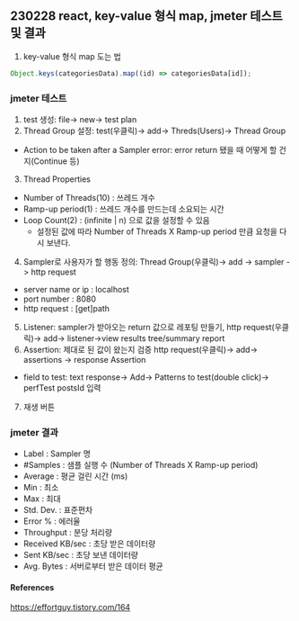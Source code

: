 ## 230228 react, key-value 형식 map, jmeter 테스트 및 결과

1. key-value 형식 map 도는 법

```ts
Object.keys(categoriesData).map((id) => categoriesData[id]);
```

### jmeter 테스트

1. test 생성: file-> new-> test plan
2. Thread Group 설정: test(우클릭)-> add-> Threds(Users)-> Thread Group

- Action to be taken after a Sampler error: error return 됐을 때 어떻게 할 건지(Continue 등)

3. Thread Properties

- Number of Threads(10) : 쓰레드 개수
- Ramp-up period(1) : 쓰레드 개수를 만드는데 소요되는 시간
- Loop Count(2) : (infinite | n) 으로 값을 설정할 수 있음
  - 설정된 값에 따라 Number of Threads X Ramp-up period 만큼 요청을 다시 보낸다.

4. Sampler로 사용자가 할 행동 정의: Thread Group(우클릭)-> add -> sampler -> http request

- server name or ip : localhost
- port number : 8080
- http request : [get]path

5. Listener: sampler가 받아오는 return 값으로 레포팅 만들기,
   http request(우클릭)-> add-> listener->view results tree/summary report
6. Assertion: 제대로 된 값이 왔는지 검증
   http request(우클릭)-> add-> assertions -> response Assertion

- field to test: text response-> Add-> Patterns to test(double click)-> perfTest postsId 입력

7. 재생 버튼

### jmeter 결과

- Label : Sampler 명
- #Samples : 샘플 실행 수 (Number of Threads X Ramp-up period)
- Average : 평균 걸린 시간 (ms)
- Min : 최소
- Max : 최대
- Std. Dev. : 표준편차
- Error % : 에러율
- Throughput : 분당 처리량
- Received KB/sec : 초당 받은 데이터량
- Sent KB/sec : 초당 보낸 데이터량
- Avg. Bytes : 서버로부터 받은 데이터 평균

#### References

https://effortguy.tistory.com/164
